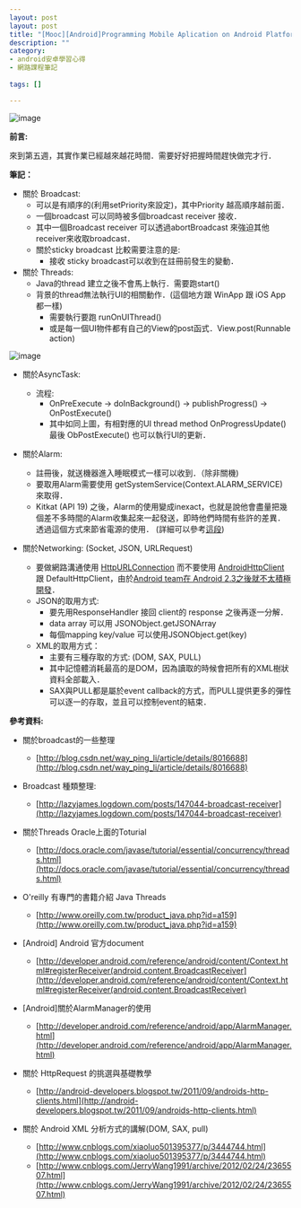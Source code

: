 ```yaml
---
layout: post
layout: post
title: "[Mooc][Android]Programming Mobile Aplication on Android Platform(week5) - Notification and Threads"
description: ""
category: 
- android安卓學習心得
- 網路課程筆記
 
tags: []

---
```


![image](http://www.evanlin.com/images/2014/Android_ICON.jpg)

**前言:**

來到第五週，其實作業已經越來越花時間．需要好好把握時間趕快做完才行．

**筆記：**

- 關於 Broadcast:
    - 可以是有順序的(利用setPriority來設定)，其中Priority 越高順序越前面．
    - 一個broadcast 可以同時被多個broadcast receiver 接收．
    - 其中一個Broadcast receiver 可以透過abortBroadcast 來強迫其他receiver來收取broadcast．
    - 關於sticky broadcast 比較需要注意的是:
        - 接收 sticky broadcast可以收到在註冊前發生的變動．            
- 關於 Threads:
    - Java的thread 建立之後不會馬上執行．需要跑start()
    - 背景的thread無法執行UI的相關動作．(這個地方跟 WinApp 跟 iOS App都一樣)
        - 需要執行要跑 runOnUIThread()
        - 或是每一個UI物件都有自己的View的post函式．View.post(Runnable action)    

![image](http://static.squarespace.com/static/506e28cee4b04973cff61716/t/5174622ce4b010aac9554b43/1366581806849/Android%20AsyncTask%20Example%20Chart.png?format=1500w)

- 關於AsyncTask:
    - 流程:
        - OnPreExecute -> doInBackground() -> publishProgress() -> OnPostExecute()
        - 其中如同上圖，有相對應的UI thread method OnProgressUpdate()最後 ObPostExecute() 也可以執行UI的更新．
- 關於Alarm:
    - 註冊後，就送機器進入睡眠模式一樣可以收到．（除非關機)
    - 要取用Alarm需要使用 getSystemService(Context.ALARM_SERVICE) 來取得．
    - Kitkat (API 19) 之後，Alarm的使用變成inexact，也就是說他會盡量把幾個差不多時間的Alarm收集起來一起發送，即時他們時間有些許的差異．透過這個方式來節省電源的使用． (詳細可以參考[這段](http://developer.android.com/reference/android/app/AlarmManager.html))

- 關於Networking: (Socket, JSON, URLRequest)
    -  要做網路溝通使用 [HttpURLConnection](http://developer.android.com/reference/java/net/HttpURLConnection.html) 而不要使用 [AndroidHttpClient](http://developer.android.com/reference/android/net/http/AndroidHttpClient.html) 跟 DefaultHttpClient，由於[Android team在 Android 2.3之後就不太積極開發](http://android-developers.blogspot.tw/2011/09/androids-http-clients.html)． 
    - JSON的取用方式:
        - 要先用ResponseHandler 接回 client的 response 之後再逐一分解．
        - data array 可以用 JSONObject.getJSONArray
        - 每個mapping key/value 可以使用JSONObject.get(key)
    - XML的取用方式：
        - 主要有三種存取的方式: (DOM, SAX, PULL)
        - 其中記憶體消耗最高的是DOM，因為讀取的時候會把所有的XML樹狀資料全部載入．
        - SAX與PULL都是屬於event callback的方式，而PULL提供更多的彈性可以逐一的存取，並且可以控制event的結束．
                

**參考資料:**

- 關於broadcast的一些整理
    - [http://blog.csdn.net/way_ping_li/article/details/8016688](http://blog.csdn.net/way_ping_li/article/details/8016688)
- Broadcast 種類整理:
    - [http://lazyjames.logdown.com/posts/147044-broadcast-receiver](http://lazyjames.logdown.com/posts/147044-broadcast-receiver)
         
- 關於Threads Oracle上面的Toturial
    - [http://docs.oracle.com/javase/tutorial/essential/concurrency/threads.html](http://docs.oracle.com/javase/tutorial/essential/concurrency/threads.html)
- O'reilly 有專門的書籍介紹 Java Threads
    - [http://www.oreilly.com.tw/product_java.php?id=a159](http://www.oreilly.com.tw/product_java.php?id=a159)
- [Android] Android 官方document 
    - [http://developer.android.com/reference/android/content/Context.html#registerReceiver(android.content.BroadcastReceiver](http://developer.android.com/reference/android/content/Context.html#registerReceiver(android.content.BroadcastReceiver) 
- [Android]關於AlarmManager的使用                    
    - [http://developer.android.com/reference/android/app/AlarmManager.html](http://developer.android.com/reference/android/app/AlarmManager.html) 
- 關於 HttpRequest 的挑選與基礎教學
    - [http://android-developers.blogspot.tw/2011/09/androids-http-clients.html](http://android-developers.blogspot.tw/2011/09/androids-http-clients.html)  
- 關於 Android XML 分析方式的講解(DOM, SAX, pull)       
    - [http://www.cnblogs.com/xiaoluo501395377/p/3444744.html](http://www.cnblogs.com/xiaoluo501395377/p/3444744.html)
    - [http://www.cnblogs.com/JerryWang1991/archive/2012/02/24/2365507.html](http://www.cnblogs.com/JerryWang1991/archive/2012/02/24/2365507.html) 
